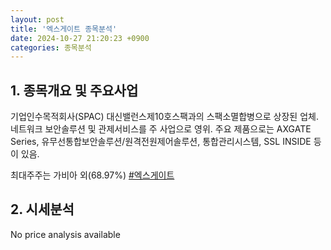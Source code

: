 ```yaml
---
layout: post
title: '엑스게이트 종목분석'
date: 2024-10-27 21:20:23 +0900
categories: 종목분석
---
```


## 1. 종목개요 및 주요사업

기업인수목적회사(SPAC) 대신밸런스제10호스팩과의 스팩소멸합병으로 상장된 업체. 네트워크 보안솔루션 및 관제서비스를 주 사업으로 영위. 주요 제품으로는 AXGATE Series, 유무선통합보안솔루션/원격전원제어솔루션, 통합관리시스템, SSL INSIDE 등이 있음.

최대주주는 가비아 외(68.97%)
[#엑스게이트](#)

## 2. 시세분석

No price analysis available
